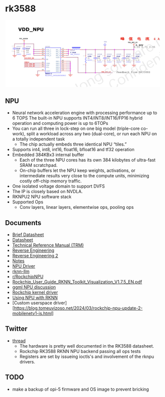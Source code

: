 # rk3588

![npu schematic](./npu_schematic.png)

<!-- **Goal:** Rockchip RK3588 RKNN NPU backend passing all ops tests in [tinygrad](https://github.com/tinygrad/tinygrad) -->

## NPU
- Neural network acceleration engine with processing performance up to 6 TOPS 
The built-in NPU supports INT4/INT8/INT16/FP16 hybrid operation and computing power is
up to 6TOPs
- You can run all three in lock-step on one big model (triple-core co-work), split a workload across any two (dual-core), or run each NPU on a totally independent task
    - The chip actually embeds three identical NPU “tiles.”
- Supports int4, int8, int16, float16, bfloat16 and tf32 operation
- Embedded 384KBx3 internal buffer
    - Each of the three NPU cores has its own 384 kilobytes of ultra-fast SRAM scratchpad.
    - On-chip buffers let the NPU keep weights, activations, or intermediate results very close to the compute units, minimizing costly off-chip memory traffic.
- One isolated voltage domain to support DVFS
- The IP is closely based on NVDLA.
- RKNPU2 NPU software stack
- Supported Ops
    - Conv layers, linear layers, elementwise ops, pooling ops

## Documents

- [Brief Datasheet](https://www.rock-chips.com/uploads/pdf/2022.8.26/192/RK3588%20Brief%20Datasheet.pdf)
- [Datasheet](https://www.boardcon.com/download/Rockchip_RK3588_Datasheet_V1.0-20211220.pdf)
- [Technical Reference Manual (TRM)](https://www.scs.stanford.edu/~zyedidia/docs/rockchip/rk3588_part1.pdf)
- [Reverse Engineering](https://github.com/mtx512/rk3588-npu/tree/main)
- [Reverse Engineering 2](https://jas-hacks.blogspot.com/2024/02/rk3588-reverse-engineering-rknn.html)
- [Notes](https://gitlab.collabora.com/hardware-enablement/rockchip-3588/notes-for-rockchip-3588)
- [NPU Driver](https://gitlab.freedesktop.org/mesa/mesa/-/merge_requests/29698)
- [rknn-llm](https://github.com/airockchip/rknn-llm)
- [r/RockchipNPU](https://www.reddit.com/r/RockchipNPU/wiki/index/)
- [Rockchip_User_Guide_RKNN_Toolkit_Visualization_V1.7.5_EN.pdf](https://github.com/airockchip/rknn-toolkit/blob/master/doc/Rockchip_User_Guide_RKNN_Toolkit_Visualization_V1.7.5_EN.pdf)
- [ggml NPU discussion](https://github.com/ggml-org/llama.cpp/issues/722)
- [Rockchip kernel driver](https://github.com/armbian/linux-rockchip)
- [Using NPU with RKNN](https://wiki.t-firefly.com/en/ROC-RK3588S-PC/usage_npu.html)
- [Custom userspace driver][https://blog.tomeuvizoso.net/2024/03/rockchip-npu-update-2-mobilenetv1-is.html]

## Twitter

- [thread](https://x.com/b0jle/status/1918290647502762343)
    - The hardware is pretty well documented in the RK3588 datasheet.
    - Rockchip RK3588 RKNN NPU backend passing all ops tests
    - Registers are set by issueing ioctls's and involvement of the rknpu drivers.

## TODO
- make a backup of opi-5 firmware and OS image to prevent bricking